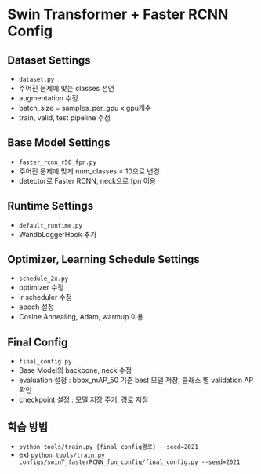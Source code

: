 # Swin Transformer + Faster RCNN Config


## Dataset Settings
- `dataset.py`
- 주어진 문제에 맞는 classes 선언
- augmentation 수정 
- batch_size = samples_per_gpu x gpu개수
- train, valid, test pipeline 수정 

## Base Model Settings
- `faster_rcnn_r50_fpn.py`
- 주어진 문제에 맞게 num_classes = 10으로 변경
- detector로 Faster RCNN, neck으로 fpn 이용

## Runtime Settings
- `default_runtime.py`
- WandbLoggerHook 추가

## Optimizer, Learning Schedule Settings
- `schedule_2x.py`
- optimizer 수정
- lr scheduler 수정 
- epoch 설정 
- Cosine Annealing, Adam, warmup 이용

## Final Config
- `final_config.py`
- Base Model의 backbone, neck 수정
- evaluation 설정 : bbox_mAP_50 기준 best 모델 저장, 클래스 별 validation AP 확인
- checkpoint 설정 : 모델 저장 주기, 경로 지정 


## 학습 방법
- `python tools/train.py {final_config경로} --seed=2021`
- ex) `python tools/train.py configs/swinT_fasterRCNN_fpn_config/final_config.py --seed=2021`
